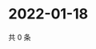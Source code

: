 # 2022-01-18

共 0 条

<!-- BEGIN WEIBO -->
<!-- 最后更新时间 Tue Jan 18 2022 16:19:12 GMT+0800 (China Standard Time) -->

<!-- END WEIBO -->
